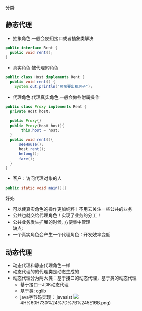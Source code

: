 分类:
## 静态代理
* 抽象角色:一般会使用接口或者抽象类解决
```java
public interface Rent {
  public void rent();
}
```
* 真实角色:被代理的角色
```java
public class Host implements Rent {
  public void rent() {
    System.out.println("房东要出租房子");
```
* 代理角色:代理真实角色,一般会做些附属操作
```java
public class Proxy implements Rent {
  private Host host;
  
  public Proxy{}
  public Proxy(Host host){
       this.host = host;
  }
  public void rent(){
      seeHouse();
      host.rent();
      hetong();
      fare();
  }
}
```
* 客户：访问代理对象的人
```java
public static void main(){}
```
好处:
* 可以使真实角色的操作更加纯粹！不用去关注一些公共的业务
* 公共也就交给代理角色！实现了业务的分工！
* 公共业务发生扩展的时候, 方便集中管理<br>
缺点:
* 一个真实角色会产生一个代理角色：开发效率变低

## 动态代理
* 动态代理和静态代理角色一样
* 动态代理的的代理类是动态生成的
* 动态代理分为两大类：基于接口的动态代理，基于类的动态代理
  * 基于接口--JDK动态代理
  * 基于类: cglib
  * java字节码实现： javasist
![](https://github.com/weluck/javaweb_gogogo-/blob/master/Java/Spring/%E5%9B%BE%E7%89%87/2YTWIE)4H%60H730%24%7D%7B%245E16B.png)
